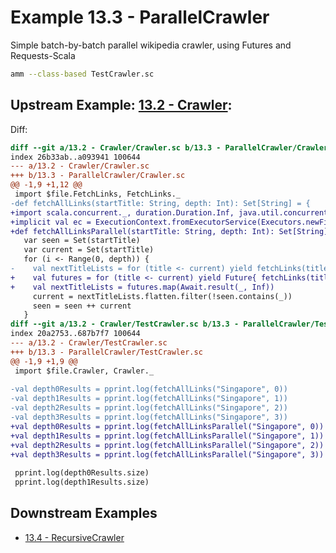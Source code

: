 # Example 13.3 - ParallelCrawler
Simple batch-by-batch parallel wikipedia crawler, using Futures and
Requests-Scala

```bash
amm --class-based TestCrawler.sc
```

## Upstream Example: [13.2 - Crawler](https://github.com/handsonscala/handsonscala/tree/v1/examples/13.2%20-%20Crawler):
Diff:
```diff
diff --git a/13.2 - Crawler/Crawler.sc b/13.3 - ParallelCrawler/Crawler.sc
index 26b33ab..a093941 100644
--- a/13.2 - Crawler/Crawler.sc	
+++ b/13.3 - ParallelCrawler/Crawler.sc	
@@ -1,9 +1,12 @@
 import $file.FetchLinks, FetchLinks._
-def fetchAllLinks(startTitle: String, depth: Int): Set[String] = {
+import scala.concurrent._, duration.Duration.Inf, java.util.concurrent.Executors
+implicit val ec = ExecutionContext.fromExecutorService(Executors.newFixedThreadPool(8))
+def fetchAllLinksParallel(startTitle: String, depth: Int): Set[String] = {
   var seen = Set(startTitle)
   var current = Set(startTitle)
   for (i <- Range(0, depth)) {
-    val nextTitleLists = for (title <- current) yield fetchLinks(title)
+    val futures = for (title <- current) yield Future{ fetchLinks(title) }
+    val nextTitleLists = futures.map(Await.result(_, Inf))
     current = nextTitleLists.flatten.filter(!seen.contains(_))
     seen = seen ++ current
   }
diff --git a/13.2 - Crawler/TestCrawler.sc b/13.3 - ParallelCrawler/TestCrawler.sc
index 20a2753..687b7f7 100644
--- a/13.2 - Crawler/TestCrawler.sc	
+++ b/13.3 - ParallelCrawler/TestCrawler.sc	
@@ -1,9 +1,9 @@
 import $file.Crawler, Crawler._
 
-val depth0Results = pprint.log(fetchAllLinks("Singapore", 0))
-val depth1Results = pprint.log(fetchAllLinks("Singapore", 1))
-val depth2Results = pprint.log(fetchAllLinks("Singapore", 2))
-val depth3Results = pprint.log(fetchAllLinks("Singapore", 3))
+val depth0Results = pprint.log(fetchAllLinksParallel("Singapore", 0))
+val depth1Results = pprint.log(fetchAllLinksParallel("Singapore", 1))
+val depth2Results = pprint.log(fetchAllLinksParallel("Singapore", 2))
+val depth3Results = pprint.log(fetchAllLinksParallel("Singapore", 3))
 
 pprint.log(depth0Results.size)
 pprint.log(depth1Results.size)
```
## Downstream Examples

- [13.4 - RecursiveCrawler](https://github.com/handsonscala/handsonscala/tree/v1/examples/13.4%20-%20RecursiveCrawler)